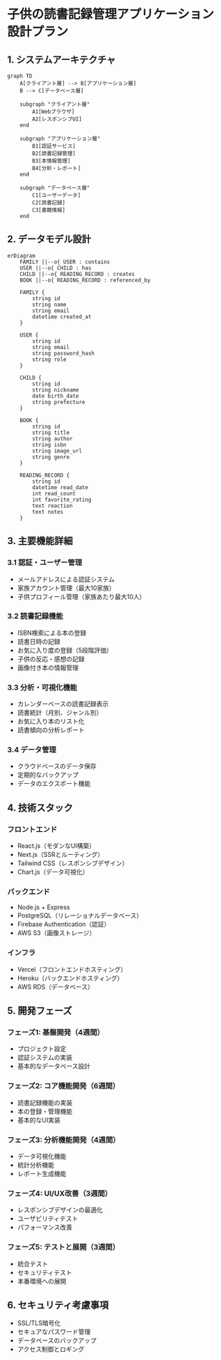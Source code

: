 # 子供の読書記録管理アプリケーション 設計プラン

## 1. システムアーキテクチャ

```mermaid
graph TD
    A[クライアント層] --> B[アプリケーション層]
    B --> C[データベース層]
    
    subgraph "クライアント層"
        A1[Webブラウザ]
        A2[レスポンシブUI]
    end
    
    subgraph "アプリケーション層"
        B1[認証サービス]
        B2[読書記録管理]
        B3[本情報管理]
        B4[分析・レポート]
    end
    
    subgraph "データベース層"
        C1[ユーザーデータ]
        C2[読書記録]
        C3[書籍情報]
    end
```

## 2. データモデル設計

```mermaid
erDiagram
    FAMILY ||--o{ USER : contains
    USER ||--o{ CHILD : has
    CHILD ||--o{ READING_RECORD : creates
    BOOK ||--o{ READING_RECORD : referenced_by
    
    FAMILY {
        string id
        string name
        string email
        datetime created_at
    }
    
    USER {
        string id
        string email
        string password_hash
        string role
    }
    
    CHILD {
        string id
        string nickname
        date birth_date
        string prefecture
    }
    
    BOOK {
        string id
        string title
        string author
        string isbn
        string image_url
        string genre
    }
    
    READING_RECORD {
        string id
        datetime read_date
        int read_count
        int favorite_rating
        text reaction
        text notes
    }
```

## 3. 主要機能詳細

### 3.1 認証・ユーザー管理
- メールアドレスによる認証システム
- 家族アカウント管理（最大10家族）
- 子供プロフィール管理（家族あたり最大10人）

### 3.2 読書記録機能
- ISBN検索による本の登録
- 読書日時の記録
- お気に入り度の登録（5段階評価）
- 子供の反応・感想の記録
- 画像付き本の情報管理

### 3.3 分析・可視化機能
- カレンダーベースの読書記録表示
- 読書統計（月別、ジャンル別）
- お気に入り本のリスト化
- 読書傾向の分析レポート

### 3.4 データ管理
- クラウドベースのデータ保存
- 定期的なバックアップ
- データのエクスポート機能

## 4. 技術スタック

### フロントエンド
- React.js（モダンなUI構築）
- Next.js（SSRとルーティング）
- Tailwind CSS（レスポンシブデザイン）
- Chart.js（データ可視化）

### バックエンド
- Node.js + Express
- PostgreSQL（リレーショナルデータベース）
- Firebase Authentication（認証）
- AWS S3（画像ストレージ）

### インフラ
- Vercel（フロントエンドホスティング）
- Heroku（バックエンドホスティング）
- AWS RDS（データベース）

## 5. 開発フェーズ

### フェーズ1: 基盤開発（4週間）
- プロジェクト設定
- 認証システムの実装
- 基本的なデータベース設計

### フェーズ2: コア機能開発（6週間）
- 読書記録機能の実装
- 本の登録・管理機能
- 基本的なUI実装

### フェーズ3: 分析機能開発（4週間）
- データ可視化機能
- 統計分析機能
- レポート生成機能

### フェーズ4: UI/UX改善（3週間）
- レスポンシブデザインの最適化
- ユーザビリティテスト
- パフォーマンス改善

### フェーズ5: テストと展開（3週間）
- 統合テスト
- セキュリティテスト
- 本番環境への展開

## 6. セキュリティ考慮事項
- SSL/TLS暗号化
- セキュアなパスワード管理
- データベースのバックアップ
- アクセス制御とロギング
